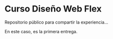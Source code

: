 # Curso Diseño Web Flex

Repositorio público para compartir la experiencia...

En este caso, es la primera entrega.
